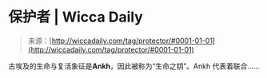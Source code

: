<!--yml

category: 未分类

date: 2024-06-12 18:24:43

-->

# 保护者 | Wicca Daily

> 来源：[http://wiccadaily.com/tag/protector/#0001-01-01](http://wiccadaily.com/tag/protector/#0001-01-01)

古埃及的生命与复活象征是**Ankh**，因此被称为“生命之钥”。Ankh 代表着联合……
